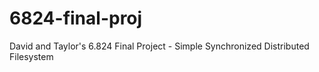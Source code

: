 # 6824-final-proj
David and Taylor's 6.824 Final Project - Simple Synchronized Distributed Filesystem
